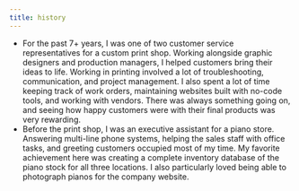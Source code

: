 ```yaml
---
title: history
---
```


- For the past 7+ years, I was one of two customer service representatives for a custom print shop. Working alongside graphic designers and production managers, I helped customers bring their ideas to life. Working in printing involved a lot of troubleshooting, communication, and project management. I also spent a lot of time keeping track of work orders, maintaining websites built with no-code tools, and working with vendors. There was always something going on, and seeing how happy customers were with their final products was very rewarding.
- Before the print shop, I was an executive assistant for a piano store. Answering multi-line phone systems, helping the sales staff with office tasks, and greeting customers occupied most of my time. My favorite achievement here was creating a complete inventory database of the piano stock for all three locations. I also particularly loved being able to photograph pianos for the company website.
